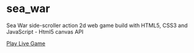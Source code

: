 # sea_war
Sea War side-scroller action 2d web game build with HTML5, CSS3 and JavaScript -  Html5 canvas API

[Play Live Game]('https://seawar.netlify.app')
